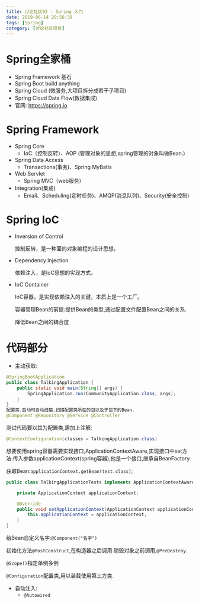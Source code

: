 ```yaml
---
title: 讨论社区02 - Spring 入门
date: 2019-06-14 20:56:39
tags: [Spring]
category: [讨论社区项目]
---
```




# Spring全家桶

- Spring Framework  基石
- Spring Boot   build anything
- Spring Cloud (微服务,大项目拆分成若干子项目)
- Spring Cloud Data Flow(数据集成)
- 官网: https://spring.io

# Spring Framework

- Spring Core
  - IoC（控制反转）、AOP  (管理对象的思想,spring管理的对象叫做Bean.)
- Spring Data Access
  - Transactions(事务)、Spring MyBatis
- Web Servlet
  - Spring MVC（web服务）
- Integration(集成)
  - Email、Scheduling(定时任务)、AMQP(消息队列)、Security(安全控制)

# Spring IoC

- Inversion of Control

  控制反转，是一种面向对象编程的设计思想。

- Dependency Injection

  依赖注入，是IoC思想的实现方式。

- IoC Container

  IoC容器，是实现依赖注入的关键，本质上是一个工厂。

  容器管理Bean的前提:提供Bean的类型,通过配置文件配置Bean之间的关系.

  降低Bean之间的耦合度

# 代码部分

- 主动获取:

```java
@SpringBootApplication
public class TalkingApplication {
	public static void main(String[] args) {
		SpringApplication.run(CommunityApplication.class, args);
	}
}
配置类,启动时自动扫描,扫描配置类所在的包以及子包下的Bean.
@Component @Repository @Service @Controller
```

测试代码要以其为配置类,需加上注解:

```java
@ContextConfiguration(classes = TalkingApplication.class)
```

想要使用spring容器需要实现接口,ApplicationContextAware,实现接口中set方法.传入参数applicationContext(spring容器),他是一个接口,继承自BeanFactory.

获取Bean:`applicationContext.getBean(test.class)`;

```java
public class TalkingApplicationTests implements ApplicationContextAware {

	private ApplicationContext applicationContext;

	@Override
	public void setApplicationContext(ApplicationContext applicationContext) throws BeansException {
		this.applicationContext = applicationContext;
	}
}
```

给Bean自定义名字:`@Component("名字")`

初始化方法`@PostConstruct`,在构造器之后调用.销毁对象之前调用,`@PreDestroy`.

`@Scope()`指定单例多例

`@Configuration`配置类,用以装载使用第三方类.

- 自动注入:
  - `@Autowired`